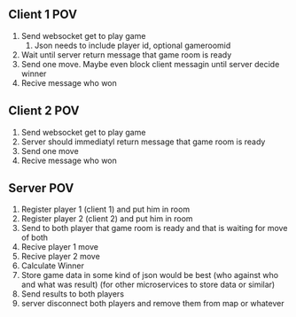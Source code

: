 ## Client 1 POV

1. Send websocket get to play game 
	1. Json needs to include player id, optional gameroomid 
2. Wait until server return message that game room is ready 
3. Send one move. Maybe even block client messagin until server decide winner 
4. Recive message who won 


## Client 2 POV
1. Send websocket get to play game 
2. Server should immediatyl return message that game room is ready
3. Send one move 
4. Recive message who won 


## Server POV
1. Register player 1 (client 1) and put him in room
2. Register player 2 (client 2) and put him in room 
3. Send to both player that game room is ready and that is waiting for move of both 
4. Recive player 1 move 
5. Recive player 2 move 
6. Calculate Winner 
7. Store game data in some kind of json would be best (who against who and what was result) (for other microservices to store data or similar)
8. Send results to both players 
9. server disconnect both players and remove them from map or whatever